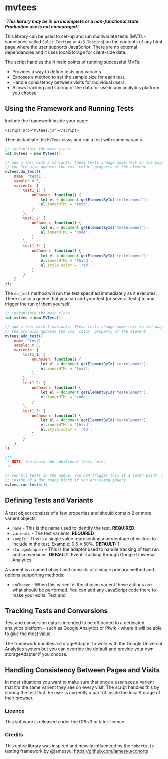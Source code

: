 # mvtees

___'This library may be in an incomplete or a non-functional state. Production use is not encouraged.'___

This library can be used to set-up and run multivariate tests (MVTs - sometimes called `Split Testing` or `A/B Testing`) on the contents of any html page where the user supports JavaScript. There are no external dependancies and it uses localStorage for client-side data.

The script handles the 4 main points of running successful MVTs:

- Provides a way to define tests and variants.
- Exposes a method to set the sample size for each test.
- Handle consistency between visits for individual users.
- Allows tracking and storing of the data for use in any analytics platform you choose.

## Using the Framework and Running Tests

Include the framework inside your page:

`<script src="mvtees.js"></script>`

Then instantiate the `MVTees` class and run a test with some variants.

```JavaScript
// instantiate the main class.
let mvtees = new MVTees();

// add a test with 3 variants. These tests change some text in the page and
// the 3rd also updates the css `color` property of the element.
mvtees.do_test({
	name: 'test1',
	sample: 0.5,
	varients: {
		test1_1: {
			onChosen: function() {
				let el = document.getElementById('testelement');
				el.innerHTML = 'text';
			},
		},
		test1_2: {
			onChosen: function() {
				let el = document.getElementById('testelement');
				el.innerHTML = 'code';
			}
		},
		test1_3: {
			onChosen: function() {
				let el = document.getElementById('testelement');
				el.innerHTML = 'third';
				el.style.color = 'red';
			}
		}
	}
});
```

The `do_test` method will run the test specified immediately as it executes. There is also a queue that you can add your test (or several tests) to and trigger the run of them yourself.

```JavaScript
// instantiate the main class.
let mvtees = new MVTees();

// add a test with 3 variants. These tests change some text in the page and
// the 3rd also updates the css `color` property of the element.
mvtees.add_test({
	name: 'test1',
	sample: 0.5,
	varients: {
		test1_1: {
			onChosen: function() {
				let el = document.getElementById('testelement');
				el.innerHTML = 'text';
			},
		},
		test1_2: {
			onChosen: function() {
				let el = document.getElementById('testelement');
				el.innerHTML = 'code';
			}
		},
		test1_3: {
			onChosen: function() {
				let el = document.getElementById('testelement');
				el.innerHTML = 'third';
				el.style.color = 'red';
			}
		}
	}
})

/**
 * NOTE: You could add additional tests here.
 */

// run all tests in the queue. You can trigger this at a later point. Maybe
// inside of a doc ready block if you are using jQuery.
mvtees.run_tests();
```

## Defining Tests and Variants

A test object consists of a few properties and should contain 2 or more varient objects.

- `name` - This is the name used to identify the test. __REQUIRED__.
- `varients` - The test varients. __REQUIRED__
- `sample` - This is a single value representing a percentage of visitors to include in the test. Example: 0.5 = 50%. __DEFAULT:__ 1
- `storageAdapter` - This is the adaptor used to handle tracking of test run and conversions. __DEFAULT:__ Event Tracking through Google Universal Analytics.

A varient is a named object and consists of a single primary method and options supporting methods:

- `onChosen` - When this varient is the chosen varient these actions are what should be performed. You can add any JavaScript code there to make your edits. Text and
## Tracking Tests and Conversions

Test and conversion data is intended to be offloaded to a dedicated analytics platform - such as Google Analytics or Piwik - where it will be able to give the most value.

The framework bundles a storageAdapter to work with the Google Universal Analytics system but you can override the default and provide your own storageAdapter if you choose.

## Handling Consistency Between Pages and Visits

In most situations you want to make sure that once a user sees a varient that it's the same varient they see on every visit. The script handles this by storing the test that the user is currently a part of inside the localStorage of their browser.

### Licence

This software is released under the GPLv3 or later licence.

### Credits

This entire library was inspired and heavily influenced by the `cohorts.js` testing framework by @jamesyu: https://github.com/jamesyu/cohorts
